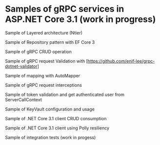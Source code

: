 # Samples of gRPC services in ASP.NET Core 3.1 (work in progress)

Sample of Layered architecture (Ntier)

Sample of Repository pattern with EF Core 3

Sample of gRPC CRUD operation

Sample of gRPC request Validation with [https://github.com/enif-lee/grpc-dotnet-validator]

Sample of mapping with AutoMapper

Sample of gRPC request interceptions

Sample of token validation and get authenticated user from ServerCallContext

Sample of KeyVault configuration and usage

Sample of .NET Core 3.1 client CRUD consumption

Sample of .NET Core 3.1 client using Polly resiliency

Sample of integration tests (work in progess)
